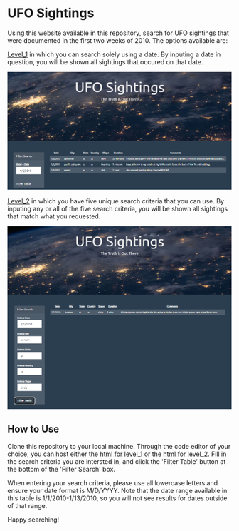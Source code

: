 # UFO Sightings

Using this website available in this repository, search for UFO sightings that were documented in the first two weeks of 2010. The options available are:

[Level_1](https://github.com/LaurenGT/ufo_sightings/tree/main/level_1) in which you can search solely using a date. By inputing a date in question, you will be shown all sightings that occured on that date.

![Level_1_sample_image](https://github.com/LaurenGT/ufo_sightings/blob/main/Images/level_1_sample.png)

[Level_2](https://github.com/LaurenGT/ufo_sightings/tree/main/level_2) in which you have five unique search criteria that you can use. By inputing any or all of the five search criteria, you will be shown all sightings that match what you requested.

![Level_2_sample_image](https://github.com/LaurenGT/ufo_sightings/blob/main/Images/level_2_sample.png)

## How to Use

Clone this repository to your local machine. Through the code editor of your choice, you can host either the [html for level_1](https://github.com/LaurenGT/ufo_sightings/blob/main/level_1/index.html) or the [html for level_2](https://github.com/LaurenGT/ufo_sightings/blob/main/level_2/index.html). Fill in the search criteria you are intersted in, and click the 'Filter Table' button at the bottom of the 'Filter Search' box.

When entering your search criteria, please use all lowercase letters and ensure your date format is M/D/YYYY. Note that the date range available in this table is 1/1/2010-1/13/2010, so you will not see results for dates outside of that range.

Happy searching!